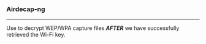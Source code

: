 ### Airdecap-ng
---
Use to decrypt WEP/WPA capture files ***AFTER*** we have successfully retrieved the Wi-Fi key.
